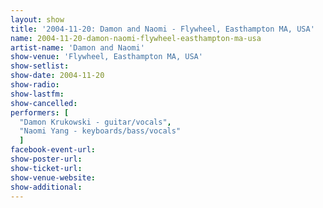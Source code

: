 ```yaml
---
layout: show
title: '2004-11-20: Damon and Naomi - Flywheel, Easthampton MA, USA'
name: 2004-11-20-damon-naomi-flywheel-easthampton-ma-usa
artist-name: 'Damon and Naomi'
show-venue: 'Flywheel, Easthampton MA, USA'
show-setlist: 
show-date: 2004-11-20
show-radio: 
show-lastfm: 
show-cancelled: 
performers: [
  "Damon Krukowski - guitar/vocals",
  "Naomi Yang - keyboards/bass/vocals"
  ]
facebook-event-url: 
show-poster-url: 
show-ticket-url: 
show-venue-website: 
show-additional: 
---
```



